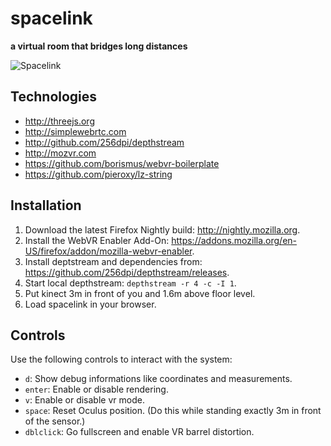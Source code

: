# spacelink

**a virtual room that bridges long distances**

![Spacelink](http://joel-github-static.s3.amazonaws.com/spacelink/spacelink.png)

## Technologies

- <http://threejs.org>
- <http://simplewebrtc.com>
- <http://github.com/256dpi/depthstream>
- <http://mozvr.com>
- <https://github.com/borismus/webvr-boilerplate>
- <https://github.com/pieroxy/lz-string>

## Installation

1. Download the latest Firefox Nightly build: <http://nightly.mozilla.org>.
2. Install the WebVR Enabler Add-On: <https://addons.mozilla.org/en-US/firefox/addon/mozilla-webvr-enabler>.
3. Install deptstream and dependencies from: <https://github.com/256dpi/depthstream/releases>.
4. Start local depthstream: `depthstream -r 4 -c -I 1`.
5. Put kinect 3m in front of you and 1.6m above floor level.
6. Load spacelink in your browser.

## Controls

Use the following controls to interact with the system:
 
- `d`: Show debug informations like coordinates and measurements.
- `enter`: Enable or disable rendering.
- `v`: Enable or disable vr mode.
- `space`: Reset Oculus position. (Do this while standing exactly 3m in front of the sensor.)
- `dblclick`: Go fullscreen and enable VR barrel distortion.
